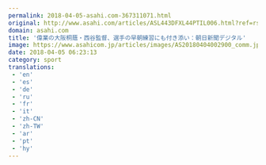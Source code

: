 ```yaml
---
permalink: 2018-04-05-asahi.com-367311071.html
original: http://www.asahi.com/articles/ASL443DFXL44PTIL006.html?ref=rss
domain: asahi.com
title: '偉業の大阪桐蔭・西谷監督、選手の早朝練習にも付き添い：朝日新聞デジタル'
image: https://www.asahicom.jp/articles/images/AS20180404002900_comm.jpg
date: 2018-04-05 06:23:13
category: sport
translations: 
 - 'en'
 - 'es'
 - 'de'
 - 'ru'
 - 'fr'
 - 'it'
 - 'zh-CN'
 - 'zh-TW'
 - 'ar'
 - 'pt'
 - 'hy'
---
```


